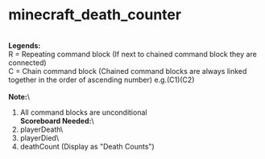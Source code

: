 # minecraft_death_counter
\
**Legends:**\
R = Repeating command block (If next to chained command block they are connected)\
C = Chain command block (Chained command blocks are always linked together in the order of ascending number) e.g.(C1)(C2)\
\
**Note:**\
1. All command blocks are unconditional
\
**Scoreboard Needed:**\
1. playerDeath\
2. playerDied\
3. deathCount (Display as "Death Counts")
